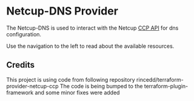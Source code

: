 # Netcup-DNS Provider
The Netcup-DNS is used to interact with the Netcup [CCP API](https://www.netcup-wiki.de/wiki/CCP_API) for dns configuration. 

Use the navigation to the left to read about the available resources.

## Credits
This project is using code from following repository rincedd/terraform-provider-netcup-ccp 
The code is being bumped to the terraform-plugin-framework and some minor fixes were added
